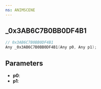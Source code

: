 ```yaml
---
ns: ANIMSCENE
---
```

## _0x3AB6C7B0BB0DF4B1

```c
// 0x3AB6C7B0BB0DF4B1
Any _0x3AB6C7B0BB0DF4B1(Any p0, Any p1);
```

## Parameters
* **p0**:
* **p1**:
